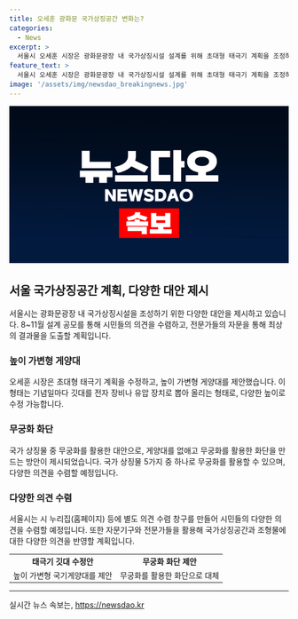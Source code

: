 ```yaml
---
title: 오세훈 광화문 국가상징공간 변화는?
categories:
  - News
excerpt: >
  서울시 오세훈 시장은 광화문광장 내 국가상징시설 설계를 위해 초대형 태극기 계획을 조정하며 대안을 제시했다. 30m부터 100m까지의 가변형 태극기 깃대 높이와 무궁화 조형물, 불을 활용한 국기 게양대, 국가상징공간 미설치 등 다양한 아이디어를 제시하고 시민 의견 수렴을 강조했다. 이를 통해 광장 내 국가 상징물을 다양한 방식으로 조성할 계획이며, 자문기구와 시민 의견을 통해 최상의 결과물을 도출하겠다는 계획이다.
feature_text: >
  서울시 오세훈 시장은 광화문광장 내 국가상징시설 설계를 위해 초대형 태극기 계획을 조정하며 대안을 제시했다. 30m부터 100m까지의 가변형 태극기 깃대 높이와 무궁화 조형물, 불을 활용한 국기 게양대, 국가상징공간 미설치 등 다양한 아이디어를 제시하고 시민 의견 수렴을 강조했다. 이를 통해 광장 내 국가 상징물을 다양한 방식으로 조성할 계획이며, 자문기구와 시민 의견을 통해 최상의 결과물을 도출하겠다는 계획이다.
image: '/assets/img/newsdao_breakingnews.jpg'
---
```


<p><img src="/assets/img/newsdao_breakingnews.jpg" alt="koreaapp 속보" /></p>

<h2 data-ke-size="size26">서울 국가상징공간 계획, 다양한 대안 제시</h2>

<p data-ke-size="size16">서울시는 광화문광장 내 국가상징시설을 조성하기 위한 다양한 대안을 제시하고 있습니다. 8~11월 설계 공모를 통해 시민들의 의견을 수렴하고, 전문가들의 자문을 통해 최상의 결과물을 도출할 계획입니다.</p>

<h3>높이 가변형 게양대</h3>

<p data-ke-size="size16">오세훈 시장은 초대형 태극기 계획을 수정하고, 높이 가변형 게양대를 제안했습니다. 이 형태는 기념일마다 깃대를 전자 장비나 유압 장치로 뽑아 올리는 형태로, 다양한 높이로 수정 가능합니다.</p>

<h3>무궁화 화단</h3>

<p data-ke-size="size16">국가 상징물 중 무궁화를 활용한 대안으로, 게양대를 없애고 무궁화를 활용한 화단을 만드는 방안이 제시되었습니다. 국가 상징물 5가지 중 하나로 무궁화를 활용할 수 있으며, 다양한 의견을 수렴할 예정입니다.</p>

<h3>다양한 의견 수렴</h3>

<p data-ke-size="size16">서울시는 시 누리집(홈페이지) 등에 별도 의견 수렴 창구를 만들어 시민들의 다양한 의견을 수렴할 예정입니다. 또한 자문기구와 전문가들을 활용해 국가상징공간과 조형물에 대한 다양한 의견을 반영할 계획입니다.</p>

<table>
    <tr>
        <td style="text-align: center; height: 17px;"><b>태극기 깃대 수정안</b></td>
        <td style="text-align: center; height: 17px;"><b>무궁화 화단 제안</b></td>
    </tr>
    <tr>
        <td style="text-align: center; height: 17px;">높이 가변형 국기게양대를 제안</td>
        <td style="text-align: center; height: 17px;">무궁화를 활용한 화단으로 대체</td>
    </tr>
</table>

<p><hr></p>
실시간 뉴스 속보는, <a href="https://newsdao.kr" rel="dofollow">https://newsdao.kr</a>


